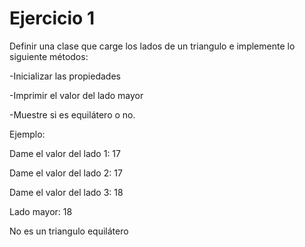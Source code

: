 # Ejercicio 1
Definir una clase que carge los lados de un triangulo e implemente lo siguiente métodos:

-Inicializar las propiedades

-Imprimir el valor del lado mayor

-Muestre si es equilátero o no.

Ejemplo:

Dame el valor del lado 1: 17

Dame el valor del lado 2: 17

Dame el valor del lado 3: 18

Lado mayor: 18

No es un triangulo equilátero
